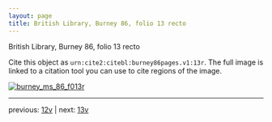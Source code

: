 ```yaml
---
layout: page
title: British Library, Burney 86, folio 13 recto
---
```


British Library, Burney 86, folio 13 recto

Cite this object as `urn:cite2:citebl:burney86pages.v1:13r`.  The full image is linked to a citation tool you can use to cite regions of the image.

[![burney_ms_86_f013r](http://www.homermultitext.org/iipsrv?IIIF=/project/homer/pyramidal/deepzoom/citebl/burney86imgs/v1/burney_ms_86_f013r.tif/full/800,/0/default.jpg)](http://www.homermultitext.org/ict2/?urn=urn:cite2:citebl:burney86imgs.v1:burney_ms_86_f013r) 

---

previous:  [12v](../12v/) | next: [13v](../13v/)